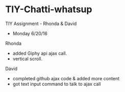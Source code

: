 # TIY-Chatti-whatsup
TIY Assignment - Rhonda &amp; David

* Monday 6/20/16

 Rhonda

  * added Giphy api ajax call.
  * vertical scroll.

David

  * completed github ajax code & added more content
  * got text input command to talk to ajax call
